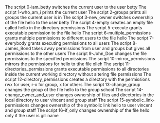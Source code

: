 The script 0-iam_betty switches the current user to the user betty
The script 1-who_am_i prints the current user
The script 2-groups prints all groups the current user is in
The script 3-new_owner switches ownership of the  file hello to the user betty
The script 4-empty creates an empty file called hello in the directory permissions
The script 5-execute grants executable permission to the file hello
The script 6-multiple_permissions grants multiple permissions to different users to the file hello
The script 7-everybody grants executing permissions to all users
The script 8-James_Bond takes away permissions from user and groups but gives all permissions to the other users
The script 9-John_Doe changes the file permissions to the specified permissions
The script 10-mirror_permissions mirrors the permissions for hello to tthe file olleh
The script 11-directories_permissions grants executable permissions to all directories inside the current working directory without altering file permissions
The script 12-directory_permissions creates a directory with the permissions rwx for user, r-x for group, x for others
The script 13-change_group changes the group of the file hello to the group school
The script 14-change_owner_and_user changes ownership of files and directories in the local directory to user vincent and group staff
The script 15-symbolic_link-permissions changes ownership of the symbolic link hello to user vincent and group staff
The script 16-if_only changes ownership of the file hello only if the user is gilliname
